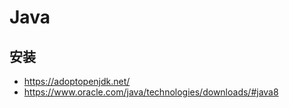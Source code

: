 # Java

## 安装

- https://adoptopenjdk.net/
- https://www.oracle.com/java/technologies/downloads/#java8

